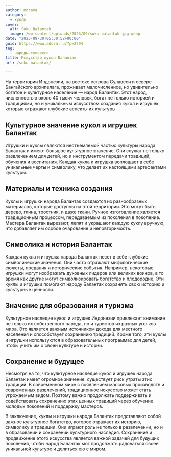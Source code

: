 ```yaml
---
author: morava
category:
  - куклы
cover:
  alt: Suku Balantak
  image: /wp-content/uploads/2023/09/suku-balantak-jpg.webp
date: "2023-09-30T05:30:52+00:00"
guid: https://www.adora.ru/?p=2794
tag:
  - народы-сулавеси
title: Искусство кукол Балантак
url: /suku-balantak/

---
```

На территории Индонезии, на востоке острова Сулавеси и севере Бангайского архипелага, проживает малочисленное, но удивительно богатое и культурное население — народ Балантак. Этот народ, численностью около 40 тысяч человек, богат не только историей и традициями, но и уникальным искусством создания кукол и игрушек, которые отражают глубокие аспекты их культуры.

## Культурное значение кукол и игрушек Балантак

Игрушки и куклы являются неотъемлемой частью культуры народа Балантак и имеют большое культурное значение. Они служат не только развлечением для детей, но и инструментом передачи традиций, обучения и воспитания. Каждая кукла и игрушка воплощает в себе уникальные черты и символику, что делает их настоящими артефактами культуры.

## Материалы и техника создания

Куклы и игрушки народа Балантак создаются из разнообразных материалов, которые доступны на этой территории. Это могут быть дерево, глина, тростник, и даже ткани. Ручное изготовление является традиционным процессом, передаваемым из поколения в поколение. Мастера Балантак вырезают, лепят и украшают каждую куклу вручную, что добавляет им особое очарование и неповторимость.

## Символика и история Балантак

Каждая кукла и игрушка народа Балантак несет в себе глубокие символические значения. Они часто отражают мифологические сюжеты, предания и исторические события. Например, некоторые игрушки могут изображать духовных лидеров или великих воинов, в то время как другие могут символизировать богатство и плодородие. Эти куклы и игрушки помогают народу Балантак сохранять свою историю и культурные ценности.

## Значение для образования и туризма

Культурное наследие кукол и игрушек Индонезии привлекает внимание не только их собственного народа, но и туристов из разных уголков мира. Это является важным источником дохода для местного населения и способствует сохранению традиций. Кроме того, эти куклы и игрушки используются в образовательных программах для детей, чтобы учить им о своей культуре и истории.

## Сохранение и будущее

Несмотря на то, что культурное наследие кукол и игрушек народа Балантак имеет огромное значение, существует риск утраты этих традиций. В современном мире с появлением массовых производств и современных развлечений, традиционное искусство может стать угрожаемым видом. Поэтому важно продолжать поддерживать и содействовать сохранению этих ценных традиций через обучение молодых поколений и поддержку мастеров.

В заключение, куклы и игрушки народа Балантак представляют собой важное культурное богатство, которое отражает их историю, символику и традиции. Они играют роль не только в развлечении, но и в образовании и сохранении культурного наследия. Сохранение и продвижение этого искусства является важной задачей для будущих поколений, чтобы народ Балантак мог продолжать радоваться своей уникальной культуре и делиться ею с миром.
